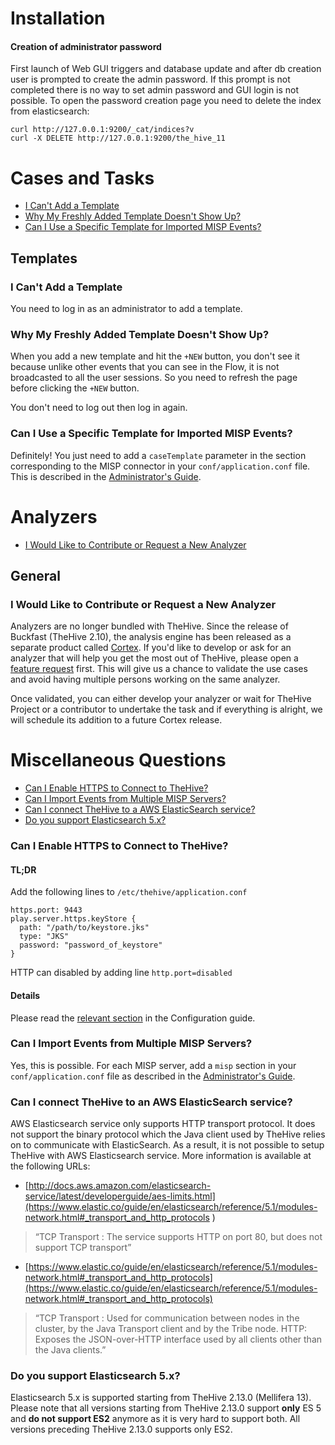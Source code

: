 # Installation
#### Creation of administrator password
First launch of Web GUI triggers and database update and after db creation user is prompted to create the admin password. If this prompt is not completed there is no way to set admin password and GUI login is not possible. To open the password creation page you need to delete the index from elasticsearch: 

    curl http://127.0.0.1:9200/_cat/indices?v
    curl -X DELETE http://127.0.0.1:9200/the_hive_11
    
# Cases and Tasks

- [I Can't Add a Template](#i-cant-add-a-template)
- [Why My Freshly Added Template Doesn't Show Up?](#why-my-freshly-added-template-doesnt-show-up)
- [Can I Use a Specific Template for Imported MISP Events?](#can-i-use-a-specific-template-for-imported-misp-events)

## Templates
### I Can't Add a Template
You need to log in as an administrator to add a template.

### Why My Freshly Added Template Doesn't Show Up?
When you add a new template and hit the `+NEW` button, you don't see it because unlike other events that you can see in the Flow, it is not broadcasted to all the user sessions. So you need to refresh the page before clicking the `+NEW` button.

You don't need to log out then log in again.

### Can I Use a Specific Template for Imported MISP Events?
Definitely! You just need to add a `caseTemplate` parameter in the section corresponding to the MISP connector in your `conf/application.conf` file. This is described in the [Administrator's Guide](/admin/configuration.md#7-misp).

# Analyzers
- [I Would Like to Contribute or Request a New Analyzer](#i-would-like-to-contribute-or-request-a-new-analyzer)

## General
### I Would Like to Contribute or Request a New Analyzer
Analyzers are no longer bundled with TheHive. Since the release of Buckfast (TheHive 2.10), the analysis engine has been released as a separate product called [Cortex](https://github.com/TheHive-Project/Cortex). If you'd like to develop or ask for an analyzer that will help you get the most out of TheHive, please open a [feature request](https://github.com/TheHive-Project/Cortex-Analyzers/issues/new) first. This will give us a chance to validate the use cases and avoid having multiple persons working on the same analyzer.

Once validated, you can either develop your analyzer or wait for TheHive Project or a contributor to undertake the task and if everything is alright, we will schedule its addition to a future Cortex release.

# Miscellaneous Questions

- [Can I Enable HTTPS to Connect to TheHive?](#can-i-enable-https-to-connect-to-thehive)
- [Can I Import Events from Multiple MISP Servers?](#can-i-import-events-from-multiple-misp-servers)
- [Can I connect TheHive to a AWS ElasticSearch service?](#can-i-connect-thehive-to-an-aws-elasticsearch-service)
- [Do you support Elasticsearch 5.x?](#do-you-support-elasticsearch-5x)

### Can I Enable HTTPS to Connect to TheHive?
#### TL;DR
Add the following lines to `/etc/thehive/application.conf`

    https.port: 9443
    play.server.https.keyStore {
      path: "/path/to/keystore.jks"
      type: "JKS"
      password: "password_of_keystore"
    }

HTTP can disabled by adding line `http.port=disabled`
#### Details
Please read the [relevant section](admin/configuration.md#10-https) in the Configuration guide.

### Can I Import Events from Multiple MISP Servers?
Yes, this is possible. For each MISP server, add a `misp` section in your `conf/application.conf` file as described in the [Administrator's Guide](admin/configuration.md#7-misp).

### Can I connect TheHive to an AWS ElasticSearch service?
AWS Elasticsearch service only supports HTTP transport protocol. It does not support the binary protocol which the Java client used by TheHive relies on to communicate with ElasticSearch. As a result, it is not possible to setup TheHive with AWS Elasticsearch service. More information is available at the following URLs:
- [http://docs.aws.amazon.com/elasticsearch-service/latest/developerguide/aes-limits.html](https://www.elastic.co/guide/en/elasticsearch/reference/5.1/modules-network.html#_transport_and_http_protocols )

> “TCP Transport	: The service supports HTTP on port 80, but does not support TCP transport”

- [https://www.elastic.co/guide/en/elasticsearch/reference/5.1/modules-network.html#_transport_and_http_protocols](https://www.elastic.co/guide/en/elasticsearch/reference/5.1/modules-network.html#_transport_and_http_protocols)
> “TCP Transport : Used for communication between nodes in the cluster, by the Java Transport client and by the Tribe node.
> HTTP: Exposes the JSON-over-HTTP interface used by all clients other than the Java clients.”

### Do you support Elasticsearch 5.x?
Elasticsearch 5.x is supported starting from TheHive 2.13.0 (Mellifera 13). Please note that all versions starting from TheHive 2.13.0 support **only** ES 5 and **do not support ES2** anymore as it is very hard to support both. All versions preceding TheHive 2.13.0 supports only ES2.
